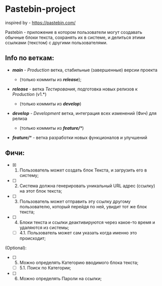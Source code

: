 # Pastebin-project
inspired by - https://pastebin.com/

Pastebin - приложение в котором пользователи могут создавать обычные блоки текста, сохранять их в системе, и делиться этими ссылками (текстом) с другими пользователями.

## Info по веткам:
- _**main**_ - _Production_ ветка, стабильные (завершенные) версии проекта 
  - (только коммиты из _**release**_);

- _**release**_ - ветка _Тестирования_, подготовка новых релизов к _Production_ (v1.*)
  - (только коммиты из _**develop**_)
- _**develop**_ - _Development_ ветка, интеграция всех изменений (Фич) для релиза
  - (только коммиты из _**feature/***_)
- _**feature/***_ - ветка разработки новых функционалов и улучшений 


## Фичи:
- [x] 1. Пользователь может создать блок Текста, и загрузить его в систему;
- [ ] 2. Система должна генерировать уникальный URL адрес (ссылку) на этот блок текста;
- [ ] 3. Пользователь может отправить эту ссылку другому пользователю, который перейдя по ней, увидит тот же блок текста;
- [ ] 4. Блоки текста и ссылки деактивируются через какое-то время и удаляются из системы;
  - [ ] 4.1. Пользователь может сам указать когда именно это происходит;

(Optional):
- [ ] 5. Можно определять Категорию вводимого блока текста;
  - [ ] 5.1. Поиск по Категории;
- [ ] 6. Можно определять Пароли на ссылки;
